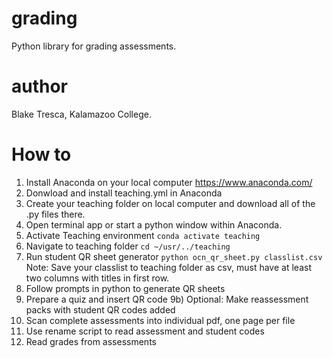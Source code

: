 # grading
Python library for grading assessments.

# author
Blake Tresca, Kalamazoo College.

# How to
1) Install Anaconda on your local computer https://www.anaconda.com/ 
2) Donwload and install teaching.yml in Anaconda 
3) Create your teaching folder on local computer and download all of the .py files there.
4) Open terminal app or start a python window within Anaconda.
5) Activate Teaching environment
    `conda activate teaching`
6) Navigate to teaching folder
    `cd ~/usr/../teaching`
7) Run student QR sheet generator
    `python ocn_qr_sheet.py classlist.csv`
    Note: Save your classlist to teaching folder as csv, must have at least two columns with titles in first row.
8) Follow prompts in python to generate QR sheets
9) Prepare a quiz and insert QR code
9b) Optional: Make reassessment packs with student QR codes added
10) Scan complete assessments into individual pdf, one page per file
11) Use rename script to read assessment and student codes
12) Read grades from assessments
